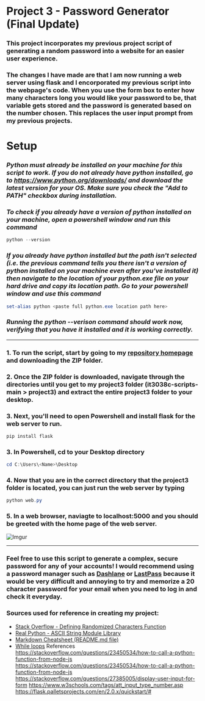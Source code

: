 # Project 3 - Password Generator (Final Update)

### This project incorporates my previous project script of generating a random password into a website for an easier user experience.

### The changes I have made are that I am now running a web server using flask and I encorporated my previous script into the webpage's code. When you use the form box to enter how many characters long you would like your password to be, that variable gets stored and the password is generated based on the number chosen. This replaces the user input prompt from my previous projects. 

# Setup

### *Python must already be installed on your machine for this script to work. If you do not already have python installed, go to https://www.python.org/downloads/ and download the latest version for your OS. Make sure you check the "Add to PATH" checkbox during installation.*

### *To check if you already have a version of python installed on your machine, open a powershell window and run this command*
```powershell
python --version
```
### *If you already have python installed but the path isn't selected (i.e. the previous command tells you there isn't a version of python installed on your machine even after you've installed it) then navigate to the location of your python.exe file on your hard drive and copy its location path. Go to your powershell window and use this command*
```powershell
set-alias python <paste full python.exe location path here> 
```
### *Running the python --verison command should work now, verifying that you have it installed and it is working correctly.*

---

### 1. To run the script, start by going to my [repository homepage](https://github.com/uc-wilso6jm/it3038c-scripts) and downloading the ZIP folder.
### 2. Once the ZIP folder is downloaded, navigate through the directories until you get to my project3 folder (it3038c-scripts-main > project3) and extract the entire project3 folder to your desktop.
### 3. Next, you'll need to open Powershell and install flask for the web server to run.
```powershell
pip install flask
```
### 3. In Powershell, cd to your Desktop directory
```powershell
cd C:\Users\<Name>\Desktop
```
### 4. Now that you are in the correct directory that the project3 folder is located, you can just run the web server by typing
```powershell
python web.py
```
### 5. In a web browser, naviagte to localhost:5000 and you should be greeted with the home page of the web server.
![Imgur](https://imgur.com/a/02CLLox)


---

### Feel free to use this script to generate a complex, secure password for any of your accounts! I would recommend using a password manager such as [Dashlane](https://www.dashlane.com/) or [LastPass](https://www.lastpass.com/) because it would be very difficult and annoying to try and memorize a 20 character password for your email when you need to log in and check it everyday.


### Sources used for reference in creating my project:
- [Stack Overflow - Defining Randomized Characters Function](https://stackoverflow.com/questions/2257441/random-string-generation-with-upper-case-letters-and-digits)
- [Real Python - ASCII String Module Library](https://realpython.com/python-encodings-guide/)
- [Markdown Cheatsheet (README.md file)](https://github.com/adam-p/markdown-here/wiki/Markdown-Cheatsheet)
- [While loops](https://www.w3schools.com/python/python_while_loops.asp)
References
https://stackoverflow.com/questions/23450534/how-to-call-a-python-function-from-node-js
https://stackoverflow.com/questions/23450534/how-to-call-a-python-function-from-node-js
https://stackoverflow.com/questions/27385005/display-user-input-for-form
https://www.w3schools.com/tags/att_input_type_number.asp
https://flask.palletsprojects.com/en/2.0.x/quickstart/#